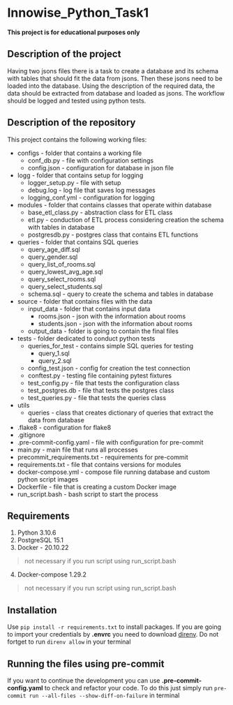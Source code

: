 # Innowise_Python_Task1

**This project is for educational purposes only**

## Description of the project
Having two jsons files there is a task to create a database and its schema with tables that should fit the data from jsons. Then these jsons need to be loaded into the database. Using the description of the required data, the data should be extracted from database and loaded as jsons. The workflow should be logged and tested using python tests.

## Description of the repository

This project contains the following working files:
 - configs - folder that contains a working file
   -  conf_db.py - file with configuration settings
   -  config.json - configuration for database in json file
 - logg - folder that contains setup for logging
   -  logger_setup.py - file with setup
   -  debug.log - log file that saves log messages
   -  logging_conf.yml - configuration for logging
 -  modules - folder that contains classes that operate within database
    -  base_etl_class.py - abstraction class for ETL class
    -  etl.py  -  conduction of ETL process considering creation the schema with tables in database
    -  postgresdb.py - postgres class that contains ETL functions
 -  queries - folder that contains SQL queries
    -  query_age_diff.sql
    -  query_gender.sql
    -  query_list_of_rooms.sql
    -  query_lowest_avg_age.sql
    -  query_select_rooms.sql
    -  query_select_students.sql
    -  schema.sql  - query to create the schema and tables in database
 -  source - folder that contains files with the data
    -  input_data  - folder that contains input data
        - rooms.json - json with the information about rooms
        - students.json - json with the information about rooms
    -  output_data - folder is going to contain the final files
 -  tests - folder dedicated to conduct python tests
    -  queries_for_test  - contains simple SQL queries for testing
        - query_1.sql
        - query_2.sql
    -  config_test.json - config for creation the test connection
    -  conftest.py - testing file containing pytest fixtures
    -  test_config.py  - file that tests the configuration class
    -  test_postgres.db  - file that tests the postgres class
    -  test_queries.py - file that tests the queries class
 -  utils
    -  queries - class that creates dictionary of queries that extract the data from database
 -  .flake8 - configuration for flake8
 -  .gitignore
 -  .pre-commit-config.yaml  - file with configuration for pre-commit
 -  main.py - main file that runs all processes
 -  precommit_requirements.txt  - requirements for pre-commit
 -  requirements.txt  - file that contains versions for modules
 - docker-compose.yml - compose file running database and custom python script images
 - Dockerfile - file that is creating a custom Docker image
 - run_script.bash - bash script to start the process

## Requirements

1. Python 3.10.6
2. PostgreSQL 15.1
3. Docker - 20.10.22
> not necessary if you run script using run_script.bash
4. Docker-compose 1.29.2
> not necessary if you run script using run_script.bash

## Installation

Use ```pip install -r requirements.txt``` to install packages. If you are going to import your credentials by **.envrc** you need to download [direnv](https://direnv.net/docs/installation.html). Do not fortget to run ```direnv allow``` in your terminal

## Running the files using pre-commit

If you want to continue the development you can use **.pre-commit-config.yaml** to check and refactor your code. To do this just simply run ```pre-commit run --all-files --show-diff-on-failure``` in terminal
